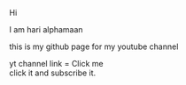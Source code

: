 Hi

I am hari alphamaan


this is my github page for my youtube channel

yt channel link =
<a herf="https://youtube.com/@ALPHA-MAAN">Click me</a>
<br>
click it and subscribe it.
